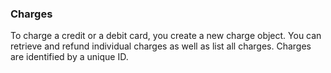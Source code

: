 ### Charges

To charge a credit or a debit card, you create a new charge object. You can retrieve and refund individual charges as well as list all charges. Charges are identified by a unique ID.
